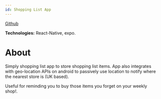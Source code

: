 ```yaml
---
id: Shopping List App 
---
```

[Github](https://github.com/rupert648/shopping-list-app)

**Technologies:** React-Native, expo.

# About

Simply shopping list app to store shopping list items.
App also integrates with geo-location APIs on android to passively use location to notify where the nearest store is (UK based).

Useful for reminding you to buy those items you forget on your weekly shop!.
